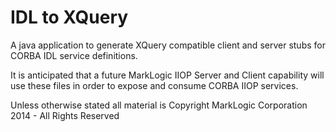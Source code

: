 # IDL to XQuery

A java application to generate XQuery compatible client and server stubs for CORBA IDL service definitions.

It is anticipated that a future MarkLogic IIOP Server and Client capability will use these files in order to
expose and consume CORBA IIOP services.

Unless otherwise stated all material is Copyright MarkLogic Corporation 2014 - All Rights Reserved
